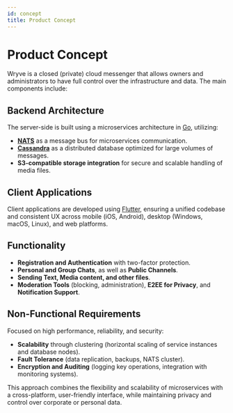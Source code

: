 ```yaml
---
id: concept
title: Product Concept
---
```


# Product Concept

Wryve is a closed (private) cloud messenger that allows owners and administrators to have full control over the 
infrastructure and data. The main components include:

## Backend Architecture

The server-side is built using a microservices architecture in [Go](http://go.dev), utilizing:

- [**NATS**](https://nats.io) as a message bus for microservices communication.
- [**Cassandra**](http://cassandra.apache.org) as a distributed database optimized for large volumes of messages.
- **S3-compatible storage integration** for secure and scalable handling of media files.


## Client Applications

Client applications are developed using [Flutter](https://flutter.dev), ensuring a unified codebase and consistent UX across mobile (iOS, 
Android), desktop (Windows, macOS, Linux), and web platforms.

## Functionality

- **Registration and Authentication** with two-factor protection.
- **Personal and Group Chats**, as well as **Public Channels**.
- **Sending Text, Media content, and other files**.
- **Moderation Tools** (blocking, administration), **E2EE for Privacy**, and **Notification Support**.

## Non-Functional Requirements

Focused on high performance, reliability, and security:

- **Scalability** through clustering (horizontal scaling of service instances and database nodes).
- **Fault Tolerance** (data replication, backups, NATS cluster).
- **Encryption and Auditing** (logging key operations, integration with monitoring systems).

This approach combines the flexibility and scalability of microservices with a cross-platform, user-friendly 
interface, while maintaining privacy and control over corporate or personal data.
